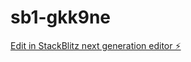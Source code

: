 # sb1-gkk9ne

[Edit in StackBlitz next generation editor ⚡️](https://stackblitz.com/~/github.com/zhouyuhahaha/sb1-gkk9ne)
